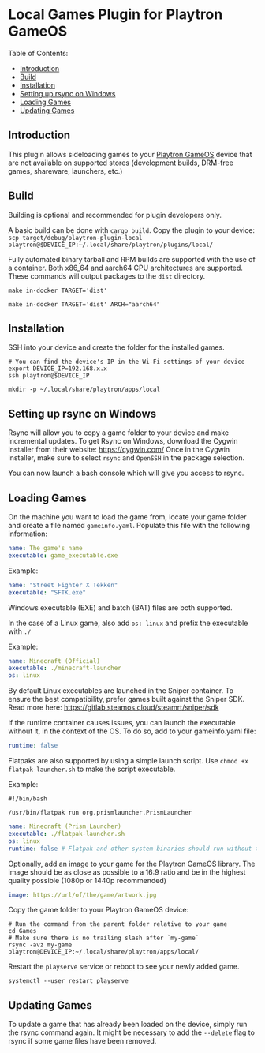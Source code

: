 # Local Games Plugin for Playtron GameOS

Table of Contents:
- [Introduction](#introduction)
- [Build](#build)
- [Installation](#installation)
- [Setting up rsync on Windows](#setting-up-rsync-on-windows)
- [Loading Games](#loading-games)
- [Updating Games](#updating-games)

## Introduction

This plugin allows sideloading games to your [Playtron GameOS](https://github.com/playtron-os/gameos) device that are not 
available on supported stores (development builds, DRM-free games, shareware, launchers, etc.)

## Build

Building is optional and recommended for plugin developers only.

A basic build can be done with `cargo build`. Copy the plugin to your device:
`scp target/debug/playtron-plugin-local playtron@$DEVICE_IP:~/.local/share/playtron/plugins/local/`

Fully automated binary tarball and RPM builds are supported with the use of a container. Both x86_64 and aarch64 CPU architectures are supported. These commands will output packages to the `dist` directory.

```shell
make in-docker TARGET='dist'
```
```shell
make in-docker TARGET='dist' ARCH="aarch64"
```

## Installation

SSH into your device and create the folder for the installed games.

```shell
# You can find the device's IP in the Wi-Fi settings of your device
export DEVICE_IP=192.168.x.x
ssh playtron@$DEVICE_IP
```
```shell
mkdir -p ~/.local/share/playtron/apps/local
```


## Setting up rsync on Windows

Rsync will allow you to copy a game folder to your device and make incremental updates.
To get Rsync on Windows, download the Cygwin installer from their website: https://cygwin.com/
Once in the Cygwin installer, make sure to select `rsync` and `OpenSSH` in the package selection.

You can now launch a bash console which will give you access to rsync.

## Loading Games

On the machine you want to load the game from, locate your game folder 
and create a file named `gameinfo.yaml`. Populate this file with the following information:

```yaml
name: The game's name
executable: game_executable.exe
```

Example:

```yaml
name: "Street Fighter X Tekken"
executable: "SFTK.exe"
```

Windows executable (EXE) and batch (BAT) files are both supported.

In the case of a Linux game, also add `os: linux` and prefix the executable with `./`

Example:
```yaml
name: Minecraft (Official)
executable: ./minecraft-launcher
os: linux
```

By default Linux executables are launched in the Sniper container. To ensure the best compatibility,
prefer games built against the Sniper SDK. Read more here: https://gitlab.steamos.cloud/steamrt/sniper/sdk

If the runtime container causes issues, you can launch the executable without it, in the context of the OS.
To do so, add to your gameinfo.yaml file:
```yaml
runtime: false
```

Flatpaks are also supported by using a simple launch script. Use `chmod +x flatpak-launcher.sh` to make the script executable.

Example:
```shell
#!/bin/bash

/usr/bin/flatpak run org.prismlauncher.PrismLauncher
```
```yaml
name: Minecraft (Prism Launcher)
executable: ./flatpak-launcher.sh
os: linux
runtime: false # Flatpak and other system binaries should run without the runtime
```

Optionally, add an image to your game for the Playtron GameOS library. The image should be as close as possible to a 16:9 ratio and be in the highest quality possible (1080p or 1440p recommended)

```yaml
image: https://url/of/the/game/artwork.jpg
```

Copy the game folder to your Playtron GameOS device:
```shell
# Run the command from the parent folder relative to your game
cd Games
# Make sure there is no trailing slash after `my-game` 
rsync -avz my-game playtron@DEVICE_IP:~/.local/share/playtron/apps/local/
```

Restart the `playserve` service or reboot to see your newly added game.

```shell
systemctl --user restart playserve
```

## Updating Games

To update a game that has already been loaded on the device, simply run the rsync command again.
It might be necessary to add the `--delete` flag to rsync if some game files have been removed.
